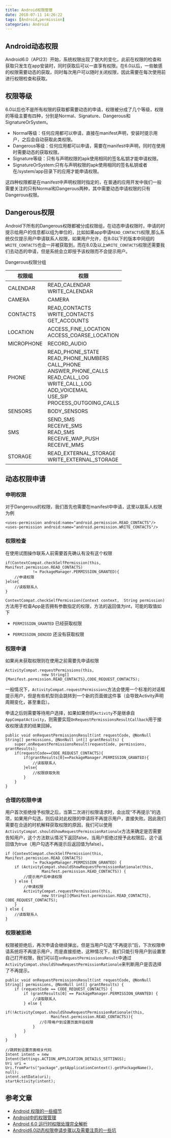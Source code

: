 ```yaml
---
title: Android权限管理
date: 2018-07-11 14:26:22
tags: [Android,permission]
categories: Android
---
```




## Android动态权限

Android6.0（API23）开始，系统权限出现了很大的变化，此前在权限的检查和获取只发生在app安装时，同时获取后可以一直享有权限。在6.0以后，一些敏感的权限需要动态的获取，同时每次用户可以随时关闭权限，因此需要在每次使用前进行权限检查和获取。

## 权限等级

6.0以后也不是所有权限的获取都需要动态的申请，权限被分成了几个等级，权限的等级主要有四种，分别是Normal、Signature、Dangerous和SignatureOrSystem。

* Normal等级：任何应用都可以申请，直接在manifest声明，安装时提示用户，之后会自动获取此类权限。
* Dangerous等级：任何应用都可以申请，需要在manifest中声明，同时在使用时需要动态的获取权限。
* Signature等级：只有与声明权限的apk使用相同的签名私钥才能申请权限。
* SignatureOrSystem:只有与声明权限的apk使用相同的签名私钥或者在/system/app目录下的应用才能申请权限。

这四种权限都是在manifest中声明权限时指定的，在普通的应用开发中我们一般需要关注的只有Normal和Dangerous两种，其中需要动态申请权限的只有Dangerous权限。

## Dangerous权限

Android下所有的Dangerous权限都被分成权限组，在动态申请权限时，申请的时提示给用户的信息都以组为单位的，比如如果app申请`READ_CONTACTS`权限,那么系统仅仅提示用户申请联系人权限，如果用户允许，在8.0以下的版本中同组的`WRITE_CONTACTS`也会一并被获取到，而在8.0及以上`WRITE_CONTACTS`权限还需要我们去动态的申请，但是系统会立即授予该权限而不会提示用户。

Dangerous权限分组

| 权限组        | 权限                                       |
| ---------- | ---------------------------------------- |
| CALENDAR   | READ_CALENDAR<br/>WRITE_CALENDAR         |
| CAMERA     | CAMERA                                   |
| CONTACTS   | READ_CONTACTS<br/>WRITE_CONTACTS<br/>GET_ACCOUNTS |
| LOCATION   | ACCESS_FINE_LOCATION<br/>ACCESS_COARSE_LOCATION |
| MICROPHONE | RECORD_AUDIO                             |
| PHONE      | READ_PHONE_STATE<br/>READ_PHONE_NUMBERS<br/>CALL_PHONE<br/>ANSWER_PHONE_CALLS<br/>READ_CALL_LOG<br/>WRITE_CALL_LOG<br/>ADD_VOICEMAIL<br/>USE_SIP<br/>PROCESS_OUTGOING_CALLS |
| SENSORS    | BODY_SENSORS                             |
| SMS        | SEND_SMS<br/>RECEIVE_SMS<br/>READ_SMS<br/>RECEIVE_WAP_PUSH<br/>RECEIVE_MMS |
| STORAGE    | READ_EXTERNAL_STORAGE<br/>WRITE_EXTERNAL_STORAGE |



## 动态权限申请

### 申明权限

对于Dangerous的权限，我们首先也需要在manifest中申请，这里以联系人权限为例


    <uses-permission android:name="android.permission.READ_CONTACTS"/>
    <uses-permission android:name="android.permission.WRITE_CONTACTS"/>

### 权限检查

在使用试图操作联系人前需要首先确认有没有这个权限

	if(ContextCompat.checkSelfPermission(this, Manifest.permission.READ_CONTACTS)
	            != PackageManager.PERMISSION_GRANTED){
	    //申请权限    
	}else{
	  	//读取联系人
	}
`ContextCompat.checkSelfPermission(Context context,  String permission)`方法用于检查App是否拥有参数指定的权限，方法的返回值为int，可能的取值如下

* `PERMISSION_GRANTED` 已经获取权限

* `PERMISSION_DENIED` 还没有获取权限


### 权限申请

如果尚未获取权限则在使用之前需要先申请权限

	ActivityCompat.requestPermissions(this,
	                new String[]{Manifest.permission.READ_CONTACTS},CODE_REQUEST_CONTACTS);
一般情况下，`ActivityCompat.requestPermissions`方法会使用一个标准的对话框提示用户，但是有些机型则会跳转到一个新的页面做这件事（会导致Activity声明周期变化，甚至重启）。

申请之后则需要等待用户选择，如果如果你的`Activity`不是继承自`AppCompatActivity`，则需要实现`OnRequestPermissionsResultCallback`用于接收权限请求的结果回掉。

	public void onRequestPermissionsResult(int requestCode, @NonNull String[] permissions, @NonNull int[] grantResults) {
	    super.onRequestPermissionsResult(requestCode, permissions, grantResults);
	    if(requestCode==CODE_REQUEST_CONTACTS){
	        if(grantResults[0]==PackageManager.PERMISSION_GRANTED){
				//读取联系人
	        }else{
				//权限获取失败
	        }
	    }
	}

### 合理的权限申请

用户首次拒绝授予权限之后，当第二次进行权限请求时，会出现“不再提示”的选项，如果用户勾选，则后续对此权限的申请将不再提示用户，直接失败。因此我们需要在合适的时机解释获取权限的原因，我们可以使用`ActivityCompat.shouldShowRequestPermissionRationale`方法来确定是否需要告知用户，这个方法默认情况下返回false，当用户拒绝过授予此权限后，这个返回值为true（用户勾选不再提示后返回值为false）。

	if (ContextCompat.checkSelfPermission(this, Manifest.permission.READ_CONTACTS)
	            != PackageManager.PERMISSION_GRANTED) {
	    if (ActivityCompat.shouldShowRequestPermissionRationale(this,
	                Manifest.permission.READ_CONTACTS)) {
	        //提示用户后申请权限
	    } else {
	        //申请权限
	        ActivityCompat.requestPermissions(this,
	                new String[]{Manifest.permission.READ_CONTACTS}, CODE_REQUEST_CONTACTS);
	    }
	} else {
	    //读取联系人
	}

### 权限被拒绝

权限被拒绝后，再次申请会继续弹出，但是当用户勾选“不再提示”后，下次权限申请系统将不再提示用户，而是直接拒绝，这种情况下，我们只能引导用户到设置里自己打开权限，我们可以在`onRequestPermissionsResult`中通过`ActivityCompat.shouldShowRequestPermissionRationale`来判断用户是否选择了不再提示。

	public void onRequestPermissionsResult(int requestCode, @NonNull String[] permissions, @NonNull int[] grantResults) {
	    if (requestCode == CODE_REQUEST_CONTACTS) {
	        if (grantResults[0] == PackageManager.PERMISSION_GRANTED) {
				//读取联系人
	        } else {
	            if(!ActivityCompat.shouldShowRequestPermissionRationale(this,
	                    Manifest.permission.READ_CONTACTS)){
	               //引导用户到设置页面开启权限
	            }
	        }
	    }
	}
	
	//跳转到设置页面相关代码
	Intent intent = new Intent(Settings.ACTION_APPLICATION_DETAILS_SETTINGS);
	Uri uri = Uri.fromParts("package",getApplicationContext().getPackageName(), null);
	intent.setData(uri);
	startActivity(intent);


## 参考文章
* [Android 权限的一些细节](https://blog.csdn.net/u013553529/article/details/53167072) 
* [Android中的权限管理](https://blog.csdn.net/jltxgcy/article/details/48288467)
* [Android 6.0 运行时权限处理完全解析](https://blog.csdn.net/lmj623565791/article/details/50709663)
* [Android6.0动态权限申请步骤以及需要注意的一些坑](https://www.jianshu.com/p/a51593817825)

